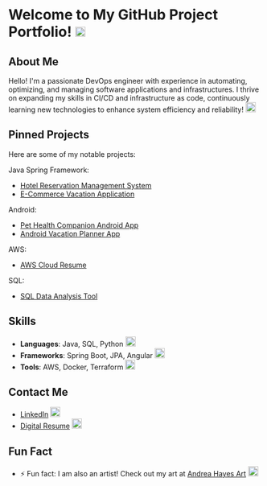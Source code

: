 

# Welcome to My GitHub Project Portfolio! <img src="https://github.githubassets.com/images/icons/emoji/unicode/1f44b.png?v8" width="20"/>

## About Me
Hello! I'm a passionate DevOps engineer with experience in automating, optimizing, and managing software applications and infrastructures. I thrive on expanding my skills in CI/CD and infrastructure as code, continuously learning new technologies to enhance system efficiency and reliability! <img src="https://github.githubassets.com/images/icons/emoji/unicode/1f4bb.png?v8" width="20"/>

## Pinned Projects
Here are some of my notable projects:

Java Spring Framework: 
- [Hotel Reservation Management System](https://github.com/NikkaLuna/HotelResManager_Java_OOP_Multithreading_with_Docker)
- [E-Commerce Vacation Application](https://github.com/NikkaLuna/ECommerceApplication_SpringBoot_JPA_Angular_Hibernate)


Android: 
- [Pet Health Companion Android App](https://github.com/NikkaLuna/Pet_Health_Companion_Android_App)
- [Android Vacation Planner App](https://github.com/NikkaLuna/Android_Vacation_Planner_App)

AWS:
- [AWS Cloud Resume](https://github.com/NikkaLuna/Cloud_Resume_Challenge)

SQL:
- [SQL Data Analysis Tool](https://github.com/NikkaLuna/DVD-Rental-SQL-Data-Analysis-Export-Tool)


## Skills
- **Languages**: Java, SQL, Python <img src="https://github.githubassets.com/images/icons/emoji/unicode/2615.png?v8" width="20"/>
- **Frameworks**: Spring Boot, JPA, Angular <img src="https://github.githubassets.com/images/icons/emoji/unicode/1f331.png?v8" width="20"/>
- **Tools**: AWS, Docker, Terraform <img src="https://github.githubassets.com/images/icons/emoji/unicode/1f433.png?v8" width="20"/>

## Contact Me
- [LinkedIn](https://www.linkedin.com/in/andrea-hayes-msml/) <img src="https://github.githubassets.com/images/icons/emoji/unicode/1f517.png?v8" width="20"/>
- [Digital Resume](https://andreahayes-dev.com) <img src="https://github.githubassets.com/images/icons/emoji/unicode/1f4c4.png?v8" width="20"/>

## Fun Fact
- ⚡ Fun fact: I am also an artist! Check out my art at [Andrea Hayes Art](https://andreachristinehayes.wixsite.com/andreahayesart/) <img src="https://github.githubassets.com/images/icons/emoji/unicode/1f3a8.png?v8" width="20"/>

